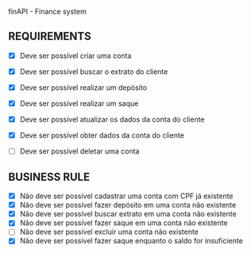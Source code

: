 finAPI - Finance system

## REQUIREMENTS
- [X] Deve ser possível criar uma conta
- [X] Deve ser possível buscar o extrato do cliente
- [X] Deve ser possível realizar um depósito
- [X] Deve ser possível realizar um saque
- [X] Deve ser possível atualizar os dados da conta do cliente
- [X] Deve ser possível obter dados da conta do cliente
- [ ] Deve ser possível deletar uma conta


## BUSINESS RULE
- [X] Não deve ser possível cadastrar uma conta com CPF já existente
- [X] Não deve ser possível fazer depósito em uma conta não existente
- [X] Não deve ser possível buscar extrato em uma conta não existente
- [X] Não deve ser possível fazer saque em uma conta não existente
- [ ] Não deve ser possível excluir uma conta não existente
- [X] Não deve ser possível fazer saque enquanto o saldo for insuficiente